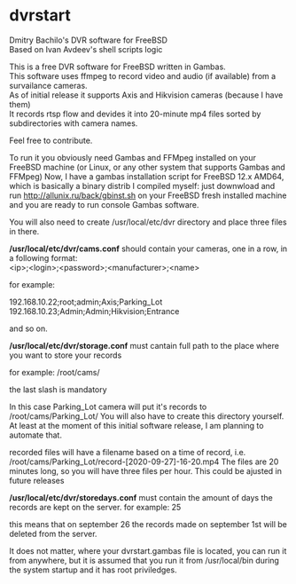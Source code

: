 # dvrstart
Dmitry Bachilo's DVR software for FreeBSD<br>
Based on Ivan Avdeev's shell scripts logic

This is a free DVR software for FreeBSD written in Gambas.<br>
This software uses ffmpeg to record video and audio (if available) from a survailance cameras.<br>
As of initial release it supports Axis and Hikvision cameras (because I have them)<br>
It records rtsp flow and devides it into 20-minute mp4 files sorted by subdirectories with camera names.<br>

Feel free to contribute.

To run it you obviously need Gambas and FFMpeg installed on your FreeBSD machine (or Linux, or any other system that supports Gambas and FFMpeg)
Now, I have a gambas installation script for FreeBSD 12.x AMD64, which is basically a binary distrib I compiled myself:
just downwload and run http://allunix.ru/back/gbinst.sh on your FreeBSD fresh installed machine and you are ready to run console Gambas software.

You will also need to create /usr/local/etc/dvr directory and place three files in there.

<b>/usr/local/etc/dvr/cams.conf</b> should contain your cameras, one in a row, in a following format:<br>
&lt;ip&gt;;&lt;login&gt;;&lt;password&gt;;&lt;manufacturer&gt;;&lt;name&gt;
  
for example:

192.168.10.22;root;admin;Axis;Parking_Lot<br>
192.168.10.23;Admin;Admin;Hikvision;Entrance

and so on.

<b>/usr/local/etc/dvr/storage.conf</b> must cantain full path to the place where you want to store your records

for example:
/root/cams/

the last slash is mandatory

In this case Parking_Lot camera will put it's records to /root/cams/Parking_Lot/
You will also have to create this directory yourself. At least at the moment of this initial software release, I am planning to automate that.

recorded files will have a filename based on a time of record, i.e.
/root/cams/Parking_Lot/record-[2020-09-27]-16-20.mp4
The files are 20 minutes long, so you will have three files per hour. This could be ajusted in future releases

<b>/usr/local/etc/dvr/storedays.conf</b> must contain the amount of days the records are kept on the server.
for example:
25

this means that on september 26 the records made on september 1st will be deleted from the server.

It does not matter, where your dvrstart.gambas file is located, you can run it from anywhere, but it is assumed that you run it from /usr/local/bin
during the system startup and it has root priviledges.

